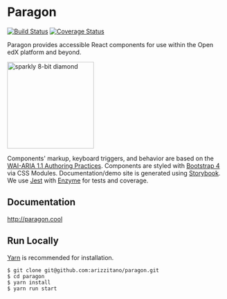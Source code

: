 # Paragon

[![Build Status](https://travis-ci.org/edx/paragon.svg?branch=master)](https://travis-ci.org/edx/paragon) [![Coverage Status](https://coveralls.io/repos/github/edx/paragon/badge.svg?branch=master)](https://coveralls.io/github/edx/paragon?branch=master)

Paragon provides accessible React components for use within the Open edX platform and beyond.

<img src="http://i.imgur.com/uxTl3L3.gif" width="200" alt="sparkly 8-bit diamond" />

Components' markup, keyboard triggers, and behavior are based on the [WAI-ARIA 1.1 Authoring Practices](https://www.w3.org/TR/wai-aria-practices-1.1/). Components are styled with [Bootstrap 4](https://v4-alpha.getbootstrap.com/) via CSS Modules. Documentation/demo site is generated using [Storybook](https://github.com/storybooks/storybook). We use [Jest](https://facebook.github.io/jest/) with [Enzyme](https://github.com/airbnb/enzyme) for tests and coverage.

## Documentation

http://paragon.cool

## Run Locally

[Yarn](https://yarnpkg.com) is recommended for installation.

```
$ git clone git@github.com:arizzitano/paragon.git
$ cd paragon
$ yarn install
$ yarn run start
```
